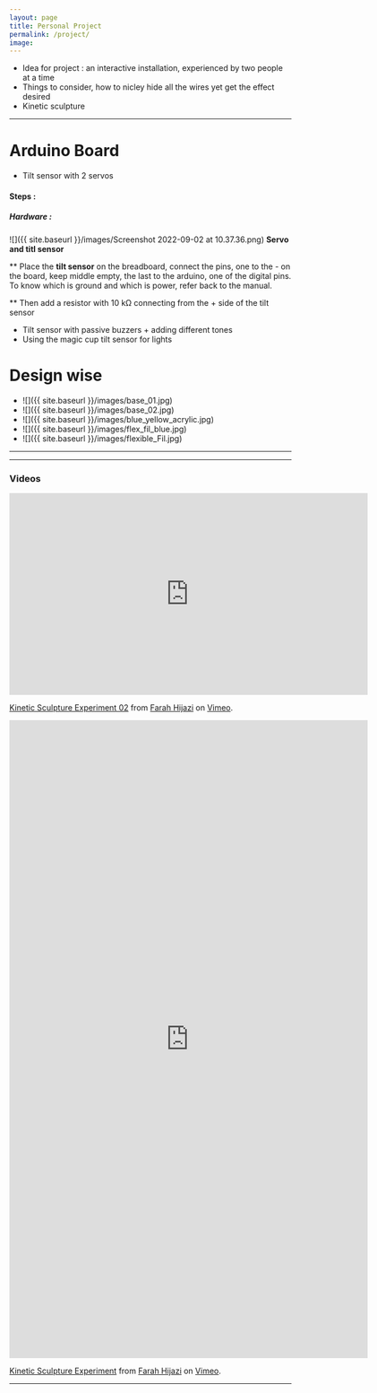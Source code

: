 ```yaml
---
layout: page
title: Personal Project
permalink: /project/
image: 
---
```



* Idea for project : an interactive installation, experienced by two people at a time
* Things to consider, how to nicley hide all the wires yet get the effect desired 
* Kinetic sculpture

***

# Arduino Board

* Tilt sensor with 2 servos

#### Steps :

##### Hardware :

![]({{ site.baseurl }}/images/Screenshot 2022-09-02 at 10.37.36.png)
**Servo and titl sensor**

** Place the **tilt sensor** on the breadboard, connect the pins, one to the - on the board, keep middle empty, the last to the arduino, one of the digital pins. To know which is ground and which is power, refer back to the manual.

** Then add a resistor with 10 kΩ connecting from the + side of the tilt sensor 


* Tilt sensor with passive buzzers + adding different tones
* Using the magic cup tilt sensor for lights

# Design wise

* ![]({{ site.baseurl }}/images/base_01.jpg)
* ![]({{ site.baseurl }}/images/base_02.jpg)
* ![]({{ site.baseurl }}/images/blue_yellow_acrylic.jpg)
* ![]({{ site.baseurl }}/images/flex_fil_blue.jpg)
* ![]({{ site.baseurl }}/images/flexible_Fil.jpg)




***





***



### Videos

<iframe src="https://player.vimeo.com/video/753836674?h=882bd9d00e" width="640" height="360" frameborder="0" allow="autoplay; fullscreen; picture-in-picture" allowfullscreen></iframe>
<p><a href="https://vimeo.com/753836674">Kinetic Sculpture Experiment 02</a> from <a href="https://vimeo.com/user39185319">Farah Hijazi</a> on <a href="https://vimeo.com">Vimeo</a>.</p>

<iframe src="https://player.vimeo.com/video/753835437?h=5ecae4aa8f" width="640" height="1138" frameborder="0" allow="autoplay; fullscreen; picture-in-picture" allowfullscreen></iframe>
<p><a href="https://vimeo.com/753835437">Kinetic Sculpture Experiment</a> from <a href="https://vimeo.com/user39185319">Farah Hijazi</a> on <a href="https://vimeo.com">Vimeo</a>.</p>

***

